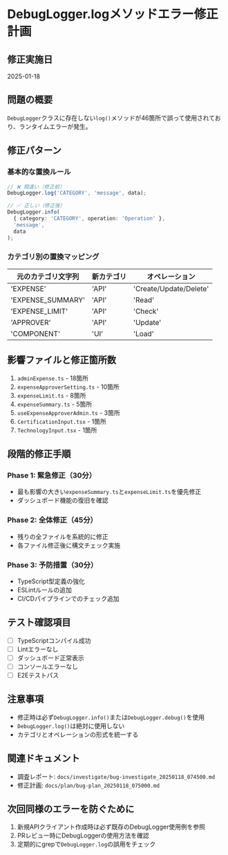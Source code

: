 # DebugLogger.logメソッドエラー修正計画

## 修正実施日
2025-01-18

## 問題の概要
`DebugLogger`クラスに存在しない`log()`メソッドが46箇所で誤って使用されており、ランタイムエラーが発生。

## 修正パターン

### 基本的な置換ルール
```typescript
// ❌ 間違い（修正前）
DebugLogger.log('CATEGORY', 'message', data);

// ✅ 正しい（修正後）
DebugLogger.info(
  { category: 'CATEGORY', operation: 'Operation' },
  'message',
  data
);
```

### カテゴリ別の置換マッピング
| 元のカテゴリ文字列 | 新カテゴリ | オペレーション |
|------------------|-----------|--------------|
| 'EXPENSE' | 'API' | 'Create/Update/Delete' |
| 'EXPENSE_SUMMARY' | 'API' | 'Read' |
| 'EXPENSE_LIMIT' | 'API' | 'Check' |
| 'APPROVER' | 'API' | 'Update' |
| 'COMPONENT' | 'UI' | 'Load' |

## 影響ファイルと修正箇所数
1. `adminExpense.ts` - 18箇所
2. `expenseApproverSetting.ts` - 10箇所
3. `expenseLimit.ts` - 8箇所
4. `expenseSummary.ts` - 5箇所
5. `useExpenseApproverAdmin.ts` - 3箇所
6. `CertificationInput.tsx` - 1箇所
7. `TechnologyInput.tsx` - 1箇所

## 段階的修正手順

### Phase 1: 緊急修正（30分）
- 最も影響の大きい`expenseSummary.ts`と`expenseLimit.ts`を優先修正
- ダッシュボード機能の復旧を確認

### Phase 2: 全体修正（45分）
- 残りの全ファイルを系統的に修正
- 各ファイル修正後に構文チェック実施

### Phase 3: 予防措置（30分）
- TypeScript型定義の強化
- ESLintルールの追加
- CI/CDパイプラインでのチェック追加

## テスト確認項目
- [ ] TypeScriptコンパイル成功
- [ ] Lintエラーなし
- [ ] ダッシュボード正常表示
- [ ] コンソールエラーなし
- [ ] E2Eテストパス

## 注意事項
- 修正時は必ず`DebugLogger.info()`または`DebugLogger.debug()`を使用
- `DebugLogger.log()`は絶対に使用しない
- カテゴリとオペレーションの形式を統一する

## 関連ドキュメント
- 調査レポート: `docs/investigate/bug-investigate_20250118_074500.md`
- 修正計画: `docs/plan/bug-plan_20250118_075000.md`

## 次回同様のエラーを防ぐために
1. 新規APIクライアント作成時は必ず既存のDebugLogger使用例を参照
2. PRレビュー時にDebugLoggerの使用方法を確認
3. 定期的にgrepで`DebugLogger.log`の誤用をチェック